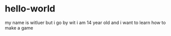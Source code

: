 # hello-world
my name is witluer but i go by wit 
i am 14 year old and i want to learn how to make a game
